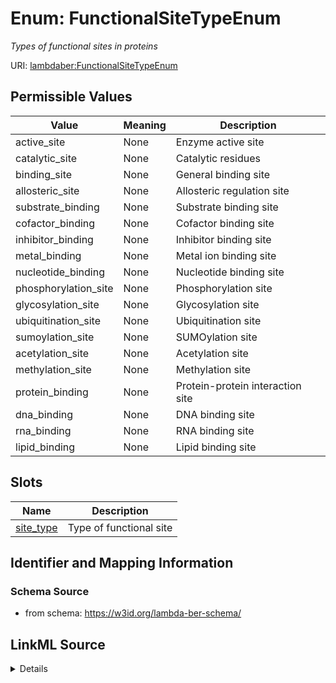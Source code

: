 # Enum: FunctionalSiteTypeEnum 




_Types of functional sites in proteins_



URI: [lambdaber:FunctionalSiteTypeEnum](https://w3id.org/lambda-ber-schema/FunctionalSiteTypeEnum)

## Permissible Values

| Value | Meaning | Description |
| --- | --- | --- |
| active_site | None | Enzyme active site |
| catalytic_site | None | Catalytic residues |
| binding_site | None | General binding site |
| allosteric_site | None | Allosteric regulation site |
| substrate_binding | None | Substrate binding site |
| cofactor_binding | None | Cofactor binding site |
| inhibitor_binding | None | Inhibitor binding site |
| metal_binding | None | Metal ion binding site |
| nucleotide_binding | None | Nucleotide binding site |
| phosphorylation_site | None | Phosphorylation site |
| glycosylation_site | None | Glycosylation site |
| ubiquitination_site | None | Ubiquitination site |
| sumoylation_site | None | SUMOylation site |
| acetylation_site | None | Acetylation site |
| methylation_site | None | Methylation site |
| protein_binding | None | Protein-protein interaction site |
| dna_binding | None | DNA binding site |
| rna_binding | None | RNA binding site |
| lipid_binding | None | Lipid binding site |




## Slots

| Name | Description |
| ---  | --- |
| [site_type](site_type.md) | Type of functional site |





## Identifier and Mapping Information






### Schema Source


* from schema: https://w3id.org/lambda-ber-schema/






## LinkML Source

<details>
```yaml
name: FunctionalSiteTypeEnum
description: Types of functional sites in proteins
from_schema: https://w3id.org/lambda-ber-schema/
rank: 1000
permissible_values:
  active_site:
    text: active_site
    description: Enzyme active site
  catalytic_site:
    text: catalytic_site
    description: Catalytic residues
  binding_site:
    text: binding_site
    description: General binding site
  allosteric_site:
    text: allosteric_site
    description: Allosteric regulation site
  substrate_binding:
    text: substrate_binding
    description: Substrate binding site
  cofactor_binding:
    text: cofactor_binding
    description: Cofactor binding site
  inhibitor_binding:
    text: inhibitor_binding
    description: Inhibitor binding site
  metal_binding:
    text: metal_binding
    description: Metal ion binding site
  nucleotide_binding:
    text: nucleotide_binding
    description: Nucleotide binding site
  phosphorylation_site:
    text: phosphorylation_site
    description: Phosphorylation site
  glycosylation_site:
    text: glycosylation_site
    description: Glycosylation site
  ubiquitination_site:
    text: ubiquitination_site
    description: Ubiquitination site
  sumoylation_site:
    text: sumoylation_site
    description: SUMOylation site
  acetylation_site:
    text: acetylation_site
    description: Acetylation site
  methylation_site:
    text: methylation_site
    description: Methylation site
  protein_binding:
    text: protein_binding
    description: Protein-protein interaction site
  dna_binding:
    text: dna_binding
    description: DNA binding site
  rna_binding:
    text: rna_binding
    description: RNA binding site
  lipid_binding:
    text: lipid_binding
    description: Lipid binding site

```
</details>